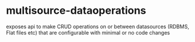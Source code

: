 # multisource-dataoperations
exposes api to make CRUD operations on or between datasources (RDBMS, Flat files etc) that are configurable with minimal or no code changes 
